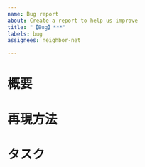 ```yaml
---
name: Bug report
about: Create a report to help us improve
title: "【Bug】***"
labels: bug
assignees: neighbor-net

---
```


# 概要

# 再現方法

# タスク
